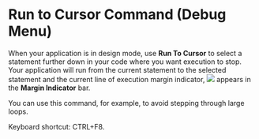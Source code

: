 
# Run to Cursor Command (Debug Menu)

When your application is in design mode, use  **Run To Cursor** to select a statement further down in your code where you want execution to stop. Your application will run from the current statement to the selected statement and the current line of execution margin indicator,
![](../images/wcurline_ZA01201810.gif) appears in the **Margin Indicator** bar.

You can use this command, for example, to avoid stepping through large loops.

Keyboard shortcut: CTRL+F8.

